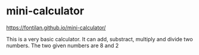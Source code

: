 # mini-calculator

https://fontilan.github.io/mini-calculator/

This is a very basic calculator.
It can add, substract, multiply and divide two numbers.
The two given numbers are 8 and 2

